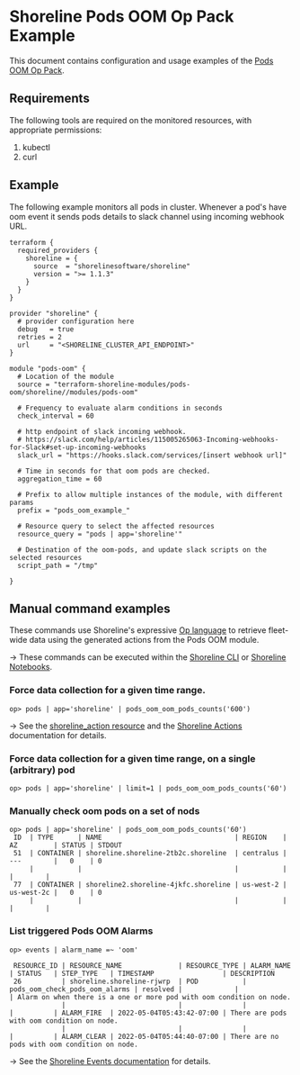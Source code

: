 # Shoreline Pods OOM Op Pack Example

This document contains configuration and usage examples of the [Pods OOM Op Pack](https://github.com/terraform-shoreline-modules/terraform-shoreline-pods-oom-op-pack/tree/main/modules/pods-oom).

## Requirements

The following tools are required on the monitored resources, with appropriate permissions:

1. kubectl
1. curl

## Example

The following example monitors all pods in cluster. Whenever a pod's have oom event it sends pods details to slack channel using incoming webhook URL.

```hcl
terraform {
  required_providers {
    shoreline = {
      source  = "shorelinesoftware/shoreline"
      version = ">= 1.1.3"
    }
  }
}

provider "shoreline" {
  # provider configuration here
  debug   = true
  retries = 2
  url     = "<SHORELINE_CLUSTER_API_ENDPOINT>"
}

module "pods-oom" {
  # Location of the module
  source = "terraform-shoreline-modules/pods-oom/shoreline//modules/pods-oom"

  # Frequency to evaluate alarm conditions in seconds
  check_interval = 60

  # http endpoint of slack incoming webhook.
  # https://slack.com/help/articles/115005265063-Incoming-webhooks-for-Slack#set-up-incoming-webhooks
  slack_url = "https://hooks.slack.com/services/[insert webhook url]"

  # Time in seconds for that oom pods are checked.
  aggregation_time = 60

  # Prefix to allow multiple instances of the module, with different params
  prefix = "pods_oom_example_"

  # Resource query to select the affected resources
  resource_query = "pods | app='shoreline'"

  # Destination of the oom-pods, and update slack scripts on the selected resources
  script_path = "/tmp"

}
```


## Manual command examples

These commands use Shoreline's expressive [Op language](https://docs.shoreline.io/op) to retrieve fleet-wide data using the generated actions from the Pods OOM module.

-> These commands can be executed within the [Shoreline CLI](https://docs.shoreline.io/installation#cli) or [Shoreline Notebooks](https://docs.shoreline.io/ui/notebooks).

### Force data collection for a given time range.

```
op> pods | app='shoreline' | pods_oom_oom_pods_counts('600')
```

-> See the [shoreline_action resource](https://registry.terraform.io/providers/shorelinesoftware/shoreline/latest/docs/resources/action) and the [Shoreline Actions](https://docs.shoreline.io/actions) documentation for details.

### Force data collection for a given time range, on a single (arbitrary) pod

```
op> pods | app='shoreline' | limit=1 | pods_oom_oom_pods_counts('60')
```

### Manually check oom pods on a set of nods

```
op> pods | app='shoreline' | pods_oom_oom_pods_counts('60')
 ID  | TYPE      | NAME                                 | REGION    | AZ         | STATUS | STDOUT
 51  | CONTAINER | shoreline.shoreline-2tb2c.shoreline  | centralus | ---        |   0    | 0
     |           |                                      |           |            |        |
 77  | CONTAINER | shoreline2.shoreline-4jkfc.shoreline | us-west-2 | us-west-2c |   0    | 0
     |           |                                      |           |            |        |
```
### List triggered Pods OOM Alarms

```
op> events | alarm_name =~ 'oom'

 RESOURCE_ID | RESOURCE_NAME              | RESOURCE_TYPE | ALARM_NAME                     | STATUS   | STEP_TYPE   | TIMESTAMP                 | DESCRIPTION
 26          | shoreline.shoreline-rjwrp  | POD           | pods_oom_check_pods_oom_alarms | resolved |             |                           | Alarm on when there is a one or more pod with oom condition on node.
             |                            |               |                                |          | ALARM_FIRE  | 2022-05-04T05:43:42-07:00 | There are pods with oom condition on node.
             |                            |               |                                |          | ALARM_CLEAR | 2022-05-04T05:44:40-07:00 | There are no pods with oom condition on node.
```

-> See the [Shoreline Events documentation](https://docs.shoreline.io/op/events) for details.
